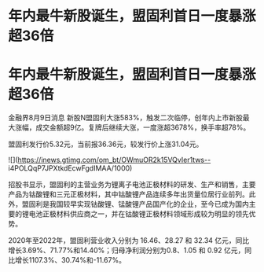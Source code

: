 # 年内最牛新股诞生，盟固利首日一度暴涨超36倍

# 年内最牛新股诞生，盟固利首日一度暴涨超36倍

金融界8月9日消息 新股N盟固利大涨583%，触发二次临停，创年内上市新股最大涨幅，成交金额超9亿。复牌后继续大涨，一度涨超3678%，换手率超78%。

盟固利发行价5.32元，当前报36.36元，较发行价上涨31.04元。

![](https://inews.gtimg.com/om_bt/OWmuOR2k15VQvIer1tws--
i4POLQqP7JPXtkdEcwFgdIMAA/1000)

招股书显示，盟固利的主营业务为锂离子电池正极材料的研发、生产和销售，主要产品为钴酸锂和三元正极材料，其中钴酸锂产品连续多年出货量位居行业前列。此外，盟固利是我国较早实现钴酸锂、锰酸锂产品国产化的企业，至今已成为国内主要的锂电池正极材料供应商之一，并在钴酸锂正极材料领域形成较为明显的领先优势。

2020年至2022年，盟固利营业收入分别为 16.46、28.27 和 32.34
亿元，同比增长3.69%、71.77%和14.40%；归母净利润分别为0.8、1.05 和 0.92
亿元，同比增长1107.3%、30.74%和-11.67%。

